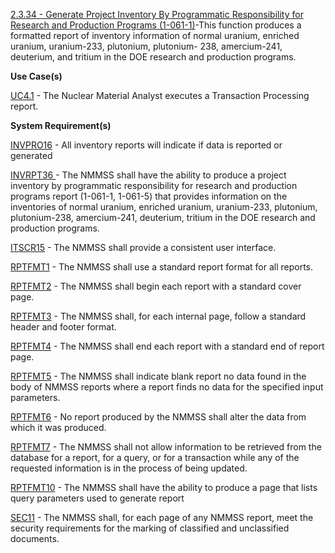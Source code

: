 <a href="https://dev.azure.com/Link-Technologies/NMMSS%20Requirements/_workitems/edit/227/" target="_blank">2.3.34 - Generate Project Inventory By Programmatic Responsibility for Research and Production Programs (1-061-1)</a>-This function produces a formatted report of inventory information of normal uranium, enriched uranium, uranium-233, plutonium, plutonium- 238, amercium-241, deuterium, and tritium in the DOE research and production programs.



**Use Case(s)**

<a href="https://dev.azure.com/Link-Technologies/NMMSS%20Requirements/_workitems/edit/689/" target="_blank">UC4.1</a> - The Nuclear Material Analyst executes a Transaction Processing report.

**System Requirement(s)**

<a href="https://dev.azure.com/Link-Technologies/NMMSS%20Requirements/_workitems/edit/1032/" target="_blank">INVPRO16</a> - All inventory reports will indicate if data is reported or generated

<a href="https://dev.azure.com/Link-Technologies/NMMSS%20Requirements/_workitems/edit/735/" target="_blank">INVRPT36  </a> - The NMMSS shall have the ability to produce a project inventory by programmatic responsibility for research and production programs report (1-061-1, 1-061-5) that provides information on the inventories of normal uranium, enriched uranium, uranium-233, plutonium, plutonium-238, amercium-241, deuterium, tritium in the DOE research and production programs. 

<a href="https://dev.azure.com/Link-Technologies/NMMSS%20Requirements/_workitems/edit/640/" target="_blank">ITSCR15</a> - The NMMSS shall provide a consistent user interface.

<a href="https://dev.azure.com/Link-Technologies/NMMSS%20Requirements/_workitems/edit/435/" target="_blank">RPTFMT1</a> - The NMMSS shall use a standard report format for all reports.

<a href="https://dev.azure.com/Link-Technologies/NMMSS%20Requirements/_workitems/edit/631/" target="_blank">RPTFMT2</a> - The NMMSS shall begin each report with a standard cover page.

<a href="https://dev.azure.com/Link-Technologies/NMMSS%20Requirements/_workitems/edit/632/" target="_blank">RPTFMT3</a> - The NMMSS shall, for each internal page, follow a standard header and footer format.

<a href="https://dev.azure.com/Link-Technologies/NMMSS%20Requirements/_workitems/edit/633/" target="_blank">RPTFMT4</a> - The NMMSS shall end each report with a standard end of report page.

<a href="https://dev.azure.com/Link-Technologies/NMMSS%20Requirements/_workitems/edit/634/" target="_blank">RPTFMT5</a> - The NMMSS shall indicate blank report no data found in the body of NMMSS reports where a report finds no data for the specified input parameters.

<a href="https://dev.azure.com/Link-Technologies/NMMSS%20Requirements/_workitems/edit/635/" target="_blank">RPTFMT6</a> - No report produced by the NMMSS shall alter the data from which it was produced.

<a href="https://dev.azure.com/Link-Technologies/NMMSS%20Requirements/_workitems/edit/636/" target="_blank">RPTFMT7</a> - The NMMSS shall not allow information to be retrieved from the database for a report, for a query, or for a transaction while any of the requested information is in the process of being updated.

<a href="https://dev.azure.com/Link-Technologies/NMMSS%20Requirements/_workitems/edit/637/" target="_blank">RPTFMT10</a> - The NMMSS shall have the ability to produce a page that lists query parameters used to generate report

<a href="https://dev.azure.com/Link-Technologies/NMMSS%20Requirements/_workitems/edit/638/" target="_blank">SEC11</a> - The NMMSS shall, for each page of any NMMSS report, meet the security requirements for the marking of classified and unclassified documents.
